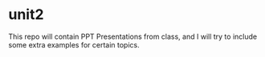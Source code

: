 # unit2 
This repo will contain PPT Presentations from class, and I will try to include some extra examples for certain topics.
